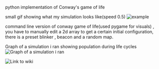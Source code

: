 python implementation of Conway's game of life 

small gif showing what my simulation looks like(speed 0.5)
![example](https://user-images.githubusercontent.com/98656036/202594321-336a2401-8eda-4989-92b5-d2b091c8130b.gif)

command line version of conway game of life(used pygame for visuals) , you have to manually edit a 2d array to get a certain initial configuration, there is a preset blinker , beacon and a random map.

Graph of a simulation i ran showing population during life cycles
![Graph of a simulation i ran](https://user-images.githubusercontent.com/98656036/202593355-84ee12e9-b699-4e64-b886-32f1f56e4109.png)

![Link to wiki](https://en.wikipedia.org/wiki/Conway%27s_Game_of_Life)
